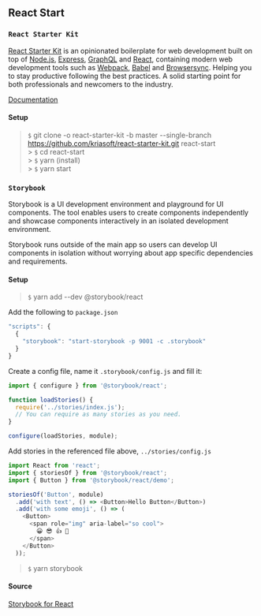 ## React Start

### `React Starter Kit`

[React Starter Kit](https://www.reactstarterkit.com) is an opinionated boilerplate for web
development built on top of [Node.js](https://nodejs.org/),
[Express](http://expressjs.com/), [GraphQL](http://graphql.org/) and
[React](https://facebook.github.io/react/), containing modern web development
tools such as [Webpack](http://webpack.github.io/), [Babel](http://babeljs.io/)
and [Browsersync](http://www.browsersync.io/). Helping you to stay productive
following the best practices. A solid starting point for both professionals
and newcomers to the industry.

[Documentation](https://github.com/kriasoft/react-starter-kit/tree/master/docs)

#### Setup

> `$` git clone -o react-starter-kit -b master --single-branch https://github.com/kriasoft/react-starter-kit.git react-start<br/> > `$` cd react-start<br/> > `$` yarn (install)<br/> > `$` yarn start

### `Storybook`

Storybook is a UI development environment and playground for UI components. The tool enables users to create components independently and showcase components interactively in an isolated development environment.

Storybook runs outside of the main app so users can develop UI components in isolation without worrying about app specific dependencies and requirements.

#### Setup

> `$` yarn add --dev @storybook/react

Add the following to `package.json`

```javascript
"scripts": {
  {
    "storybook": "start-storybook -p 9001 -c .storybook"
  }
}
```

Create a config file, name it `.storybook/config.js` and fill it:

```javascript
import { configure } from '@storybook/react';

function loadStories() {
  require('../stories/index.js');
  // You can require as many stories as you need.
}

configure(loadStories, module);
```

Add stories in the referenced file above, `../stories/config.js`

```javascript
import React from 'react';
import { storiesOf } from '@storybook/react';
import { Button } from '@storybook/react/demo';

storiesOf('Button', module)
  .add('with text', () => <Button>Hello Button</Button>)
  .add('with some emoji', () => (
    <Button>
      <span role="img" aria-label="so cool">
        😀 😎 👍 💯
      </span>
    </Button>
  ));
```

> `$` yarn storybook

#### Source

[Storybook for React](https://storybook.js.org/basics/guide-react/)
